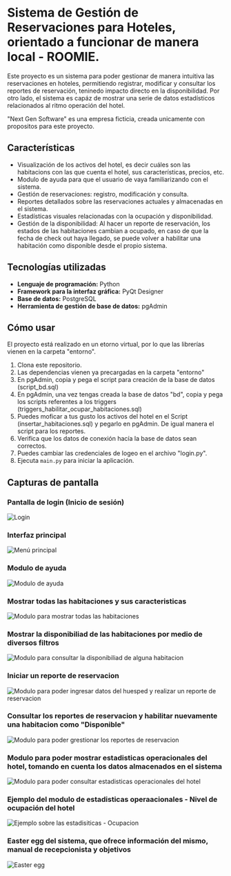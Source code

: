 # Sistema de Gestión de Reservaciones para Hoteles, orientado a funcionar de manera local - ROOMIE.

Este proyecto es un sistema para poder gestionar de manera intuitiva las reservaciones en hoteles, permitiendo registrar, modificar y consultar los reportes de reservación, teninedo impacto directo en la disponibilidad. 
Por otro lado, el sistema es capáz de mostrar una serie de datos estadísticos relacionados al ritmo operación del hotel.

"Next Gen Software" es una empresa ficticia, creada unicamente con propositos para este proyecto. 

## Características
- Visualización de los activos del hotel, es decir cuáles son las habitacions con las que cuenta el hotel, sus características, precios, etc.
- Modulo de ayuda para que el usuario de vaya familiarizando con el sistema.
- Gestión de reservaciones: registro, modificación y consulta.
- Reportes detallados sobre las reservaciones actuales y almacenadas en el sistema. 
- Estadísticas visuales relacionadas con la ocupación y disponibilidad.
- Gestión de la disponibilidad: Al hacer un reporte de reservación, los estados de las habitaciones cambian a ocupado,
en caso de que la fecha de check out haya llegado, se puede volver a habilitar una habitación como disponible desde el
propio sistema.

## Tecnologías utilizadas
- **Lenguaje de programación:** Python
- **Framework para la interfaz gráfica:** PyQt Designer
- **Base de datos:** PostgreSQL
- **Herramienta de gestión de base de datos:** pgAdmin

## Cómo usar

El proyecto está realizado en un etorno virtual, por lo que las librerías vienen en la carpeta "entorno".

1. Clona este repositorio.
2. Las dependencias vienen ya precargadas en la  carpeta "entorno"
3. En pgAdmin, copia y pega el script para creación de la base de datos (script_bd.sql)
4. En pgAdmin, una vez tengas creada la base de datos "bd", copia y pega los scripts referentes a los triggers (triggers_habilitar_ocupar_habitaciones.sql)
5. Puedes moficar a tus gusto los activos del hotel en el Script (insertar_habitaciones.sql) y pegarlo en pgAdmin. De igual manera el script para los reportes.
6. Verifica que los datos de conexión hacía la base de datos sean correctos.
7. Puedes cambiar las credenciales de logeo en el archivo "login.py".
8. Ejecuta `main.py` para iniciar la aplicación.

## Capturas de pantalla

### Pantalla de login (Inicio de sesión)
![Login](img/login_ss.png)

### Interfaz principal
![Menú principal](img/interfaz_principal_ss.png)

### Modulo de ayuda
![Modulo de ayuda](img/ayuda_ss.png)

### Mostrar todas las habitaciones y sus caracteristicas
![Modulo para mostrar todas las habitaciones](img/mostrar_habitaciones_ss.png)

### Mostrar la disponibiliad de las habitaciones por medio de diversos filtros
![Modulo para consultar la disponibiliad de alguna habitacion](img/mostrar_disponibilidad_habitaciones_ss.png)

### Iniciar un reporte de reservacion
![Modulo para poder ingresar datos del huesped y realizar un reporte de reservacion](img/realizar_reservacion_ss.png)

### Consultar los reportes de reservacion y habilitar nuevamente una habitacion como "Disponible"
![Modulo para poder grestionar los reportes de reservacion](img/consultar_reportes_ss.png)

### Modulo para poder mostrar estadisticas operacionales del hotel, tomando en cuenta los datos almacenados en el sistema
![Modulo para poder consultar estadisticas operacionales del hotel](img/estadisticas_ss.png)

### Ejemplo del modulo de estadisticas operaacionales - Nivel de ocupación del hotel
![Ejemplo sobre las estadisiticas - Ocupacion](img/estadisticas_ejemplo_ss.png)

### Easter egg del sistema, que ofrece información del mismo, manual de recepcionista y objetivos
![Easter egg](img/easter_egg_ss.png)
